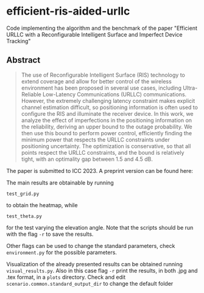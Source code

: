 # efficient-ris-aided-urllc

Code implementing the algorithm and the benchmark of the paper "Efficient URLLC with a Reconfigurable Intelligent Surface and Imperfect Device Tracking"

## Abstract
> The use of Reconfigurable Intelligent Surface (RIS) technology to extend coverage and allow for better control of the wireless environment has been proposed in several use cases, including Ultra-Reliable Low-Latency Communications (URLLC) communications. However, the extremely challenging latency constraint makes explicit channel estimation difficult, so positioning information is often used to configure the RIS and illuminate the receiver device. In this work, we analyze the effect of imperfections in the positioning information on the reliability, deriving an upper bound to the outage probability. We then use this bound to perform power control, efficiently finding the minimum power that respects the URLLC constraints under positioning uncertainty. The optimization is conservative, so that all points respect the URLLC constraints, and the bound is relatively tight, with an optimality gap between 1.5 and 4.5 dB.

The paper is submitted to ICC 2023. A preprint version can be found here: 

The main results are obtainable by running
```
test_grid.py
```
to obtain the heatmap, while
```
test_theta.py
```
for the test varying the elevation angle.
Note that the scripts should be run with the flag ```-r``` to save the results. 

Other flags can be used to change the standard parameters, check ```environment.py``` for the possible parameters. 

Visualization of the already presented results can be obtained running ```visual_results.py```. 
Also in this case flag ```-r``` print the results, in both .jpg and .tex format, in a ```plots``` directory.
Check and edit ```scenario.common.standard_output_dir``` to change the default folder  
